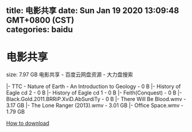 
title: 电影共享
date: Sun Jan 19 2020 13:09:48 GMT+0800 (CST)    
categories: baidu
---

# 电影共享
size: 7.97 GB
 电影共享 - 百度云网盘资源 - 大力盘搜索
 
|- TTC - Nature of Earth - An Introduction to Geology - 0 B
|- History of Eagle cd 2 - 0 B
|- History of Eagle cd 1 - 0 B
|- Feith(Conquest) - 0 B
|- Black.Gold.2011.BRRiP.XviD.AbSurdiTy - 0 B
|- There Will Be Blood.wmv - 3.17 GB
|- The Lone Ranger (2013).wmv - 3.01 GB
|- Office Space.wmv - 1.79 GB

[How to download](https://bpcam.bemobtrk.com/go/2ceec3aa-1ca2-46d6-b9ff-aaa5c184517c?jno=170)